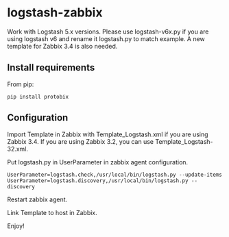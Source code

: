 # logstash-zabbix

Work with Logstash 5.x versions.
Please use logstash-v6x.py if you are using logstash v6 and rename it logstash.py to match example.
A new template for Zabbix 3.4 is also needed.

## Install requirements

From pip:

`pip install protobix`

## Configuration

Import Template in Zabbix with Template_Logstash.xml if you are using Zabbix 3.4.
If you are using Zabbix 3.2, you can use Template_Logstash-32.xml.

Put logstash.py in UserParameter in zabbix agent configuration.

`UserParameter=logstash.check,/usr/local/bin/logstash.py --update-items
UserParameter=logstash.discovery,/usr/local/bin/logstash.py --discovery`

Restart zabbix agent.

Link Template to host in Zabbix.

Enjoy!
